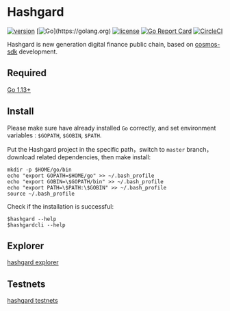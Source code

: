 # Hashgard

[![version](https://img.shields.io/github/tag/hashgard/hashgard.svg)](https://github.com/hashgard/hashgard/releases/latest)
[![Go](https://img.shields.io/badge/golang-%3E%3D1.13-green.svg?style=flat-square")](https://golang.org)
[![license](https://img.shields.io/github/license/hashgard/hashgard.svg)](https://github.com/hashgard/hashgard/blob/master/LICENSE)
[![Go Report Card](https://goreportcard.com/badge/github.com/hashgard/hashgard)](https://goreportcard.com/report/github.com/hashgard/hashgard)
[![CircleCI](https://circleci.com/gh/hashgard/hashgard/tree/master.svg?style=shield)](https://circleci.com/gh/hashgard/hashgard/tree/master)

Hashgard is new generation digital finance public chain, based on [cosmos-sdk](https://github.com/cosmos/cosmos-sdk) development.

## Required

[Go 1.13+](https://golang.org/dl/)

## Install

Please make sure have already installed `Go` correctly, and set environment variables : `$GOPATH`, `$GOBIN`, `$PATH`.

Put the Hashgard project in the specific path，switch to `master` branch，download related dependencies, then make install:

```
mkdir -p $HOME/go/bin
echo "export GOPATH=$HOME/go" >> ~/.bash_profile
echo "export GOBIN=\$GOPATH/bin" >> ~/.bash_profile
echo "export PATH=\$PATH:\$GOBIN" >> ~/.bash_profile
source ~/.bash_profile
```

Check if the installation is successful:

```
$hashgard --help
$hashgardcli --help
```

## Explorer

[hashgard explorer](https://github.com/hashgard/gardplorer)

## Testnets

[hashgard testnets](https://github.com/hashgard/testnets)
